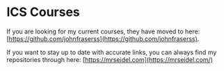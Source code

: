 # ICS Courses

If you are looking for my current courses, they have moved to here: [https://github.com/johnfraserss](https://github.com/johnfraserss).

If you want to stay up to date with accurate links, you can always find my repositories through here: [https://mrseidel.com](https://mrseidel.com/)
